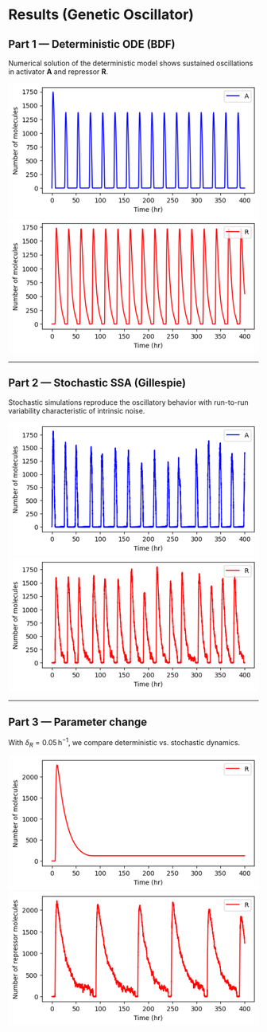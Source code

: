 # Results (Genetic Oscillator)


## Part 1 — Deterministic ODE (BDF)
Numerical solution of the deterministic model shows sustained oscillations in activator **A** and repressor **R**.

![Activator A — deterministic](assets/img/(a)A.png)
![Repressor R — deterministic](assets/img/(a)R.png)

---

## Part 2 — Stochastic SSA (Gillespie)
Stochastic simulations reproduce the oscillatory behavior with run-to-run variability characteristic of intrinsic noise.

![Activator A — stochastic](assets/img/(b)A.png)
![Repressor R — stochastic](assets/img/(b)R.png)

---

## Part 3 — Parameter change
With $\delta_R = 0.05\,\mathrm{h}^{-1}$, we compare deterministic vs. stochastic dynamics.

![Repressor R — deterministic, $\delta_R=0.05$](assets/img/(c)deterministic.png)
![Repressor R — stochastic, $\delta_R=0.05$](assets/img/(c)stochastic.png)
